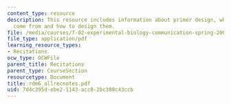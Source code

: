 ```yaml
---
content_type: resource
description: This resource includes information about primer design, where do they
  come from and how to design them.
file: /media/courses/7-02-experimental-biology-communication-spring-2005/7d4c395debe21143acc82bc388c43ccb_rdm6_allrecnotes.pdf
file_type: application/pdf
learning_resource_types:
- Recitations
ocw_type: OCWFile
parent_title: Recitations
parent_type: CourseSection
resourcetype: Document
title: rdm6_allrecnotes.pdf
uid: 7d4c395d-ebe2-1143-acc8-2bc388c43ccb
---
```


